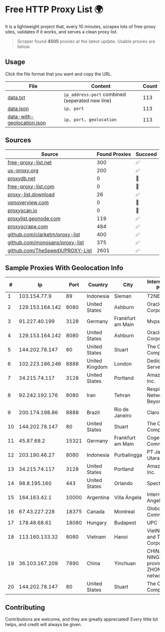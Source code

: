 
# Free HTTP Proxy List 🌍

It is a lightweight project that, every 10 minutes, scrapes lots of free-proxy sites, validates if it works, and serves a clean proxy list.


> Scraper found **4505** proxies at the latest update. Usable proxies are below.

## Usage

Click the file format that you want and copy the URL.


|File|Content|Count|
|----|-------|-----|
|[data.txt](https://raw.githubusercontent.com/themiralay/Proxy-List-World/master/data.txt)|`ip_address:port` combined (seperated new line)|113|
|[data.json](https://raw.githubusercontent.com/themiralay/Proxy-List-World/master/data.json)|`ip, port`|113|
|[data-with-geolocation.json](https://raw.githubusercontent.com/themiralay/Proxy-List-World/master/data-with-geolocation.json)|`ip, port, geolocation`|113|

## Sources

|Source|Found Proxies|Succeed|
|------|-------------|-------|
|[free-proxy-list.net](https://free-proxy-list.net)|300|✅|
|[us-proxy.org](https://www.us-proxy.org)|200|✅|
|[proxydb.net](http://proxydb.net)|0|🚫|
|[free-proxy-list.com](https://free-proxy-list.com/?page=&port=&type%5B%5D=http&type%5B%5D=https&up_time=0&search=Search)|0|🚫|
|[proxy-list.download](https://www.proxy-list.download/HTTP)|26|✅|
|[vpnoverview.com](https://vpnoverview.com/privacy/anonymous-browsing/free-proxy-servers)|0|🚫|
|[proxyscan.io](https://www.proxyscan.io)|0|🚫|
|[proxylist.geonode.com](https://proxylist.geonode.com/api/proxy-list?limit=300&page=1&sort_by=lastChecked&sort_type=desc&protocols=http,https)|119|✅|
|[proxyscrape.com](https://api.proxyscrape.com/v2/?request=displayproxies&protocol=http&timeout=10000&country=all&ssl=all&anonymity=all)|484|✅|
|[github.com/clarketm/proxy-list](https://raw.githubusercontent.com/clarketm/proxy-list/master/proxy-list-raw.txt)|400|✅|
|[github.com/monosans/proxy-list](https://raw.githubusercontent.com/monosans/proxy-list/main/proxies/http.txt)|375|✅|
|[github.com/TheSpeedX/PROXY-List](https://raw.githubusercontent.com/TheSpeedX/PROXY-List/master/http.txt)|2601|✅|


## Sample Proxies With Geolocation Info

|#|Ip|Port|Country|City|Internet Service Provider|
|-|--|----|-------|----|-------------------------|
|1|103.154.77.9|89|Indonesia|Sleman|T2NET|
|2|129.153.164.142|8080|United States|Ashburn|Oracle Corporation|
|3|91.227.40.199|3128|Germany|Frankfurt am Main|Mvps LTD|
|4|129.153.164.142|8080|United States|Ashburn|Oracle Corporation|
|5|144.202.78.147|80|United States|Stuart|The Constant Company|
|6|102.223.186.246|8888|United Kingdom|London|Dedicated Servers|
|7|34.215.74.117|3128|United States|Portland|Amazon.com, Inc.|
|8|92.242.192.176|8080|Iran|Tehran|Respina Networks & Beyond PJSC|
|9|200.174.198.86|8888|Brazil|Rio de Janeiro|Claro S.A|
|10|144.202.78.147|80|United States|Stuart|The Constant Company|
|11|45.87.68.2|15321|Germany|Frankfurt am Main|Cogent Communications|
|12|203.190.46.27|8080|Indonesia|Purbalingga|PT Jaring Lintas Utara|
|13|34.215.74.117|3128|United States|Portland|Amazon.com, Inc.|
|14|98.8.195.160|443|United States|Orlando|Spectrum|
|15|164.163.42.1|10000|Argentina|Villa Ángela|Interret Villa Angela SRL|
|16|67.43.227.228|18375|Canada|Montreal|GloboTech Communications|
|17|178.48.68.61|18080|Hungary|Budapest|UPC|
|18|113.160.133.32|8080|Vietnam|Hanoi|VietNam Post and Telecom Corporation|
|19|36.103.167.209|7890|China|Yinchuan|CHINANET NINGXIA province ZHONGWEI IDC network|
|20|144.202.78.147|80|United States|Stuart|The Constant Company|



## Contributing

Contributions are welcome, and they are greatly appreciated! Every
little bit helps, and credit will always be given.

